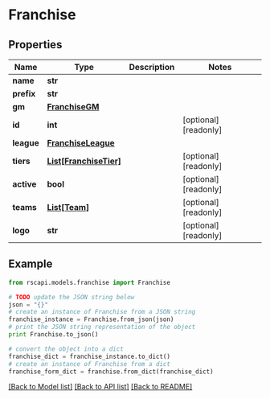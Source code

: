 # Franchise


## Properties
Name | Type | Description | Notes
------------ | ------------- | ------------- | -------------
**name** | **str** |  | 
**prefix** | **str** |  | 
**gm** | [**FranchiseGM**](FranchiseGM.md) |  | 
**id** | **int** |  | [optional] [readonly] 
**league** | [**FranchiseLeague**](FranchiseLeague.md) |  | 
**tiers** | [**List[FranchiseTier]**](FranchiseTier.md) |  | [optional] [readonly] 
**active** | **bool** |  | [optional] [readonly] 
**teams** | [**List[Team]**](Team.md) |  | [optional] [readonly] 
**logo** | **str** |  | [optional] [readonly] 

## Example

```python
from rscapi.models.franchise import Franchise

# TODO update the JSON string below
json = "{}"
# create an instance of Franchise from a JSON string
franchise_instance = Franchise.from_json(json)
# print the JSON string representation of the object
print Franchise.to_json()

# convert the object into a dict
franchise_dict = franchise_instance.to_dict()
# create an instance of Franchise from a dict
franchise_form_dict = franchise.from_dict(franchise_dict)
```
[[Back to Model list]](../README.md#documentation-for-models) [[Back to API list]](../README.md#documentation-for-api-endpoints) [[Back to README]](../README.md)


